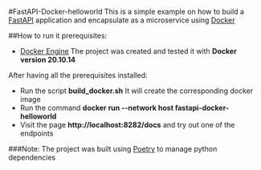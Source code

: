 #FastAPI-Docker-helloworld
This is a simple example on how to build a [FastAPI](https://fastapi.tiangolo.com/) application and encapsulate as a microservice using [Docker](https://www.docker.com/)

##How to run it
prerequisites:
- [Docker Engine](https://docs.docker.com/engine/install/)
The project was created and tested it with **Docker version 20.10.14**

After having all the prerequisites installed:
- Run the script **build_docker.sh** 
It will create the corresponding docker image
- Run the command **docker run --network host fastapi-docker-helloworld**
- Visit the page **http://localhost:8282/docs** and try out one of the endpoints


###Note:
The project was built using [Poetry](https://python-poetry.org/) to manage python dependencies 